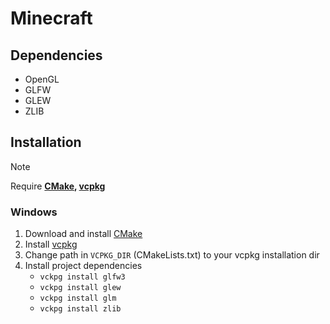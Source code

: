 # Minecraft

## Dependencies
- OpenGL
- GLFW
- GLEW
- ZLIB

## Installation
> [!NOTE]
> Require **[CMake](https://cmake.org/), [vcpkg](https://vcpkg.io/en/)**

### Windows
1. Download and install [CMake](https://cmake.org/download/)
2. Install [vcpkg](https://learn.microsoft.com/en-us/vcpkg/get_started/overview)
3. Change path in `VCPKG_DIR` (CMakeLists.txt) to your vcpkg installation dir
4. Install project dependencies
    - `vckpg install glfw3` <br>
    - `vckpg install glew` <br>
    - `vckpg install glm` <br>
    - `vckpg install zlib` <br>
